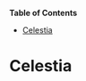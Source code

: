 <!-- START doctoc generated TOC please keep comment here to allow auto update -->
<!-- DON'T EDIT THIS SECTION, INSTEAD RE-RUN doctoc TO UPDATE -->
**Table of Contents**

- [Celestia](#celestia)

<!-- END doctoc generated TOC please keep comment here to allow auto update -->

# Celestia

